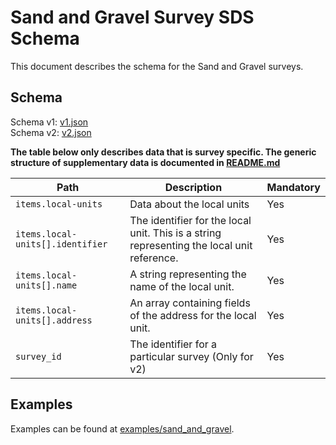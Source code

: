 # Sand and Gravel Survey SDS Schema

This document describes the schema for the Sand and Gravel surveys.

## Schema

Schema v1: [v1.json](/schemas/sand_and_gravel/v1.json)   
Schema v2: [v2.json](/schemas/sand_and_gravel/v2.json)   

**The table below only describes data that is survey specific. The generic structure of supplementary data is documented in [README.md](/docs/README.md)**

| Path                             | Description                                                                                | Mandatory |
|----------------------------------|--------------------------------------------------------------------------------------------|-----------|
| `items.local-units`              | Data about the local units                                                                 | Yes       |
| `items.local-units[].identifier` | The identifier for the local unit. This is a string representing the local unit reference. | Yes       |
| `items.local-units[].name`       | A string representing the name of the local unit.                                          | Yes       |
| `items.local-units[].address`    | An array containing fields of the address for the local unit.                              | Yes       |
| `survey_id`                      | The identifier for a particular survey (Only for v2)                                       | Yes       |

## Examples

Examples can be found at [examples/sand_and_gravel](../examples/sand_and_gravel).
